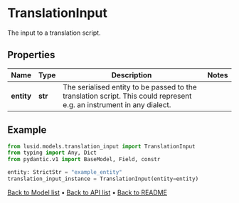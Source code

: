 # TranslationInput

The input to a translation script.
## Properties
Name | Type | Description | Notes
------------ | ------------- | ------------- | -------------
**entity** | **str** | The serialised entity to be passed to the translation script. This could represent e.g. an instrument in any  dialect. | 
## Example

```python
from lusid.models.translation_input import TranslationInput
from typing import Any, Dict
from pydantic.v1 import BaseModel, Field, constr

entity: StrictStr = "example_entity"
translation_input_instance = TranslationInput(entity=entity)

```

[Back to Model list](../README.md#documentation-for-models) &#8226; [Back to API list](../README.md#documentation-for-api-endpoints) &#8226; [Back to README](../README.md)

